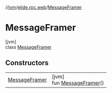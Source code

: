 //[jvm](../../../index.md)/[elide.rpc.web](../index.md)/[MessageFramer](index.md)

# MessageFramer

[jvm]\
class [MessageFramer](index.md)

## Constructors

| | |
|---|---|
| [MessageFramer](-message-framer.md) | [jvm]<br>fun [MessageFramer](-message-framer.md)() |
